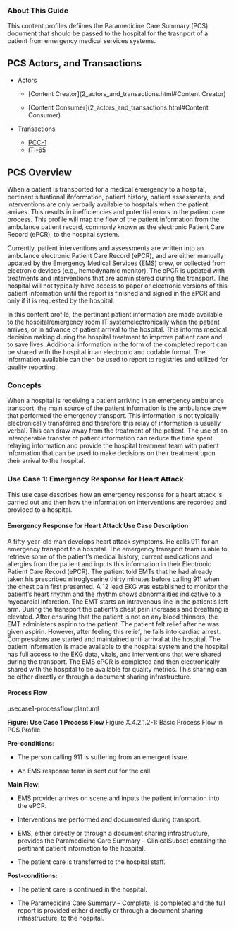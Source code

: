 
### About This Guide

This content profiles defiines the Paramedicine Care Summary (PCS) document that should be passed to the hospital for the trasnport of a patient from emergency medical services systems.

## PCS Actors, and Transactions

* Actors

  - [Content Creator](2_actors_and_transactions.html#Content Creator)

  - [Content Consumer](2_actors_and_transactions.html#Content Consumer)

* Transactions

  - [PCC-1](PCC-1.html)
  - [ITI-65](ITI-65.html)

## PCS Overview

When a patient is transported for a medical emergency to a hospital, pertinant situational ifnformation, patient history, patient assessments, and interventions are only verbally available 
to hospitals when the patient arrives. This results in inefficiencies and potential errors in the patient care process. This profile will map the flow of the patient
information from the ambulance patient record, commonly known as the electronic Patient Care Record (ePCR), to the hospital system.

Currently, patient interventions and assessments are written into an ambulance electronic Patient Care Record (ePCR), and are either manually updated by the Emergency Medical Services (EMS) crew, 
or collected from electronic devices (e.g., hemodynamic monitor). The ePCR is updated with treatments and interventions that are administered during the transport.
The hospital will not typically have access to paper or electronic versions of this patient information until the report is finished and signed in the ePCR and only if it is requested by the hospital. 

In this content profile, the pertinant patient information are made available to the hospital/emergency room IT systemelectronically when the patient arrives, or in advance of patient arrival to the 
hospital. This informs medical decision making during the hospital treatment to improve patient care and to save lives. Additional
information in the form of the completed report can be shared with the hospital in an electronic and codable format. The information available can then be used to report to registries and utilized for 
quality reporting.

### Concepts

When a hospital is receiving a patient arriving in an emergency ambulance transport, the main source of the patient information is the ambulance crew that performed the emergency transport. This information
is not typically electronically transferred and therefore this relay of information is usually verbal. This can draw away from the treatment of the patient. The use of an interoperable transfer of patient 
information can reduce the time spent relaying information and provide the hospital treatment team with patient information that can be used to make decisions on their treatment upon their arrival to the hospital.

### Use Case 1: Emergency Response for Heart Attack

This use case describes how an emergency response for a heart attack is carried out and then how the information on interventions are recorded and provided to a hospital.

#### Emergency Response for Heart Attack Use Case Description

A fifty-year-old man develops heart attack symptoms. He calls 911 for an emergency transport to a hospital. The emergency transport team is able to retrieve some of the patient’s medical history, current medications
and allergies from the patient and inputs this information in their Electronic Patient Care Record (ePCR). The patient told EMTs that he had already taken his prescribed nitroglycerine thirty minutes before calling 
911 when the chest pain first presented. A 12 lead EKG was established to monitor the patient’s heart rhythm and the rhythm shows abnormalities indicative to a myocardial infarction. The EMT starts an intravenous line 
in the patient’s left arm. During the transport the patient’s chest pain increases and breathing is elevated. After ensuring that the patient is not on any blood thinners, the EMT administers aspirin to the patient. 
The patient felt relief after he was given aspirin. However, after feeling this relief, he falls into cardiac arrest. Compressions are started and maintained until arrival at the hospital. The patient information is 
made available to the hospital system and the hospital has full access to the EKG data, vitals, and interventions that were shared during the transport. The EMS ePCR is completed and then electronically shared with the 
hospital to be available for quality metrics. This sharing can be either directly or through a document sharing infrastructure.

#### Process Flow
usecase1-processflow.plantuml 

**Figure: Use Case 1 Process Flow**
Figure X.4.2.1.2-1: Basic Process Flow in PCS Profile

**Pre-conditions**:

- The person calling 911 is suffering from an emergent issue.

- An EMS response team is sent out for the call.

**Main Flow**:

- EMS provider arrives on scene and inputs the patient information into the ePCR.

- Interventions are performed and documented during transport.

- EMS, either directly or through a document sharing infrastructure, provides the Paramedicine Care Summary – ClinicalSubset containg the pertinant patient information to the hospital.

- The patient care is transferred to the hospital staff.

**Post-conditions:**

- The patient care is continued in the hospital.

- The Paramedicine Care Summary – Complete, is completed and the full report is provided either directly or through a document sharing infrastructure, to the hospital.

